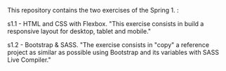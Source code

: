 This repository contains the two exercises of the Spring 1. :

s1.1 - HTML and CSS with Flexbox.
       "This exercise consists in build a responsive layout for desktop, tablet and mobile."

s1.2 - Bootstrap & SASS.
       "The exercise consists in "copy" a reference project as similar as possible using Bootstrap and its variables with SASS Live Compiler."
